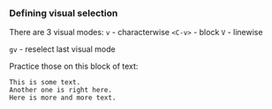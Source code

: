 ### Defining visual selection

There are 3 visual modes:
`v` - characterwise
`<C-v>` - block
`V` - linewise

`gv` - reselect last visual mode

Practice those on this block of text:

```text
This is some text.
Another one is right here.
Here is more and more text.
```

